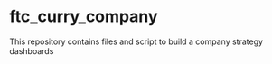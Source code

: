 # ftc_curry_company
This repository contains files and script to build a company strategy dashboards
